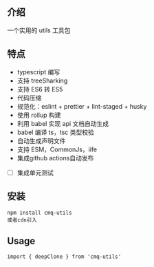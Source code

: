 ## 介绍

一个实用的 utils 工具包

## 特点

- typescript 编写
- 支持 treeSharking
- 支持 ES6 转 ES5
- 代码压缩
- 规范化：eslint + prettier + lint-staged + husky
- 使用 rollup 构建
- 利用 babel 实现 api 文档自动生成
- babel 编译 ts，tsc 类型校验
- 自动生成声明文件
- 支持 ESM，CommonJs，iife
- 集成github actions自动发布
- [ ] 集成单元测试

## 安装

```
npm install cmq-utils
或者cdn引入
```

## Usage

```
import { deepClone } from 'cmq-utils'
```
